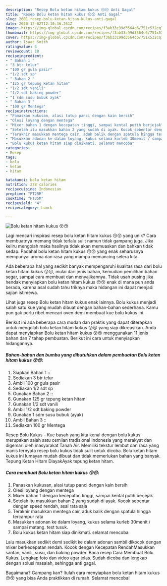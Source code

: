 ```yaml
---
description: "Resep Bolu ketan hitam kukus 😚😚 Anti Gagal"
title: "Resep Bolu ketan hitam kukus 😚😚 Anti Gagal"
slug: 2601-resep-bolu-ketan-hitam-kukus-anti-gagal
date: 2020-12-02T12:10:36.261Z
image: https://img-global.cpcdn.com/recipes/f3ab33c99d3564c6/751x532cq70/bolu-ketan-hitam-kukus-😚😚-foto-resep-utama.jpg
thumbnail: https://img-global.cpcdn.com/recipes/f3ab33c99d3564c6/751x532cq70/bolu-ketan-hitam-kukus-😚😚-foto-resep-utama.jpg
cover: https://img-global.cpcdn.com/recipes/f3ab33c99d3564c6/751x532cq70/bolu-ketan-hitam-kukus-😚😚-foto-resep-utama.jpg
author: Isaac Smith
ratingvalue: 4
reviewcount: 10
recipeingredient:
- " Bahan 1 "
- "3 btr telur"
- "100 gr gula pasir"
- "1/2 sdt sp"
- " Bahan 2 "
- "125 gr tepung ketan hitam"
- "1/2 sdt vanili"
- "1/2 sdt baking powder"
- "1 sdm susu bubuk ayak"
- " Bahan 3 "
- "100 gr Mentega"
recipeinstructions:
- "Panaskan kukusan, alasi tutup panci dengan kain bersih"
- "Olesi loyang dengan mentega"
- "Mixer bahan 1 dengan kecepatan tinggi, sampai kental putih berjejak"
- "Setelah itu masukkan bahan 2 yang sudah di ayak. Kocok sebentar dengan speed rendah, asal rata saja"
- "Terakhir masukkan mentega cair, aduk balik dengan spatula hingga tercampur rata"
- "Masukkan adonan ke dalam loyang, kukus selama kurleb 30menit / sampai matang. test tusuk."
- "Bolu kukus ketan hitam siap dinikmati. selamat mencoba"
categories:
- Resep
tags:
- bolu
- ketan
- hitam

katakunci: bolu ketan hitam 
nutrition: 278 calories
recipecuisine: Indonesian
preptime: "PT25M"
cooktime: "PT35M"
recipeyield: "4"
recipecategory: Lunch

---
```



![Bolu ketan hitam kukus 😚😚](https://img-global.cpcdn.com/recipes/f3ab33c99d3564c6/751x532cq70/bolu-ketan-hitam-kukus-😚😚-foto-resep-utama.jpg)

Lagi mencari inspirasi resep bolu ketan hitam kukus 😚😚 yang unik? Cara membuatnya memang tidak terlalu sulit namun tidak gampang juga. Jika keliru mengolah maka hasilnya tidak akan memuaskan dan bahkan tidak sedap. Padahal bolu ketan hitam kukus 😚😚 yang enak seharusnya mempunyai aroma dan rasa yang mampu memancing selera kita.

Ada beberapa hal yang sedikit banyak mempengaruhi kualitas rasa dari bolu ketan hitam kukus 😚😚, mulai dari jenis bahan, kemudian pemilihan bahan segar, sampai cara membuat dan menyajikannya. Tidak usah pusing jika hendak menyiapkan bolu ketan hitam kukus 😚😚 enak di mana pun anda berada, karena asal sudah tahu triknya maka hidangan ini dapat menjadi sajian istimewa.

Lihat juga resep Bolu ketan hitam kukus enak lainnya. Bolu kukus menjadi salah satu kue yang mudah dibuat dengan bahan-bahan sederhana. Kamu pun gak perlu ribet mencari oven demi membuat kue bolu kukus ini.


Berikut ini ada beberapa cara mudah dan praktis yang dapat diterapkan untuk mengolah bolu ketan hitam kukus 😚😚 yang siap dikreasikan. Anda dapat menyiapkan Bolu ketan hitam kukus 😚😚 menggunakan 11 jenis bahan dan 7 tahap pembuatan. Berikut ini cara untuk menyiapkan hidangannya.

<!--inarticleads1-->

##### Bahan-bahan dan bumbu yang dibutuhkan dalam pembuatan Bolu ketan hitam kukus 😚😚:

1. Siapkan  Bahan 1 ::
1. Sediakan 3 btr telur
1. Ambil 100 gr gula pasir
1. Sediakan 1/2 sdt sp
1. Gunakan  Bahan 2 ::
1. Gunakan 125 gr tepung ketan hitam
1. Gunakan 1/2 sdt vanili
1. Ambil 1/2 sdt baking powder
1. Gunakan 1 sdm susu bubuk (ayak)
1. Ambil  Bahan 3 ::
1. Sediakan 100 gr Mentega


Resep Bolu Kukus - Kue basah yang kita kenal dengan bolu kukus merupakan salah satu cemilan tradisional Indonesia yang merakyat dan digemari oleh masyarakat Tanah Air. Memiliki tekstur lembut dan rasa yang manis ternyata resep bolu kukus tidak sulit untuk dicoba. Bolu ketan hitam kukus ini lumayan mudah dibuat dan tidak memerlukan bahan yang banyak. Tepung Ketan Hitam DiayakAyak tepung ketan hitam. 

<!--inarticleads2-->

##### Cara membuat Bolu ketan hitam kukus 😚😚:

1. Panaskan kukusan, alasi tutup panci dengan kain bersih
1. Olesi loyang dengan mentega
1. Mixer bahan 1 dengan kecepatan tinggi, sampai kental putih berjejak
1. Setelah itu masukkan bahan 2 yang sudah di ayak. Kocok sebentar dengan speed rendah, asal rata saja
1. Terakhir masukkan mentega cair, aduk balik dengan spatula hingga tercampur rata
1. Masukkan adonan ke dalam loyang, kukus selama kurleb 30menit / sampai matang. test tusuk.
1. Bolu kukus ketan hitam siap dinikmati. selamat mencoba


Lalu masukkan sedikit demi sedikit ke dalam adonan sambil dikocok dengan mixer berkecepatan rendah. Kocok dengan Kecepatan RendahMasukkan santan, vanili, susu, dan baking powder. Baca resep Cara Membuat Bolu Kukus. Lengkap foto dan video agar jelas. Sudah dicoba dan lengkap dengan solusi masalah, sehingga anti gagal. 

Bagaimana? Gampang kan? Itulah cara menyiapkan bolu ketan hitam kukus 😚😚 yang bisa Anda praktikkan di rumah. Selamat mencoba!
